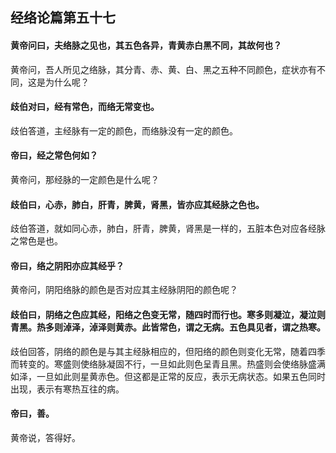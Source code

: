 ## 经络论篇第五十七

#### 黄帝问曰，夫络脉之见也，其五色各异，青黄赤白黑不同，其故何也？

黄帝问，吾人所见之络脉，其分青、赤、黄、白、黑之五种不同颜色，症状亦有不同，这是为什么呢？

#### 歧伯对曰，经有常色，而络无常变也。

歧伯答道，主经脉有一定的颜色，而络脉没有一定的颜色。

#### 帝曰，经之常色何如？

黄帝问，那经脉的一定颜色是什么呢？

#### 歧伯曰，心赤，肺白，肝青，脾黄，肾黑，皆亦应其经脉之色也。

歧伯答道，就如同心赤，肺白，肝青，脾黄，肾黑是一样的，五脏本色对应各经脉之常色是也。

#### 帝曰，络之阴阳亦应其经乎？

黄帝问，阴阳络脉的颜色是否对应其主经脉阴阳的颜色呢？

#### 歧伯曰，阴络之色应其经，阳络之色变无常，随四时而行也。寒多则凝泣，凝泣则青黑。热多则淖泽，淖泽则黄赤。此皆常色，谓之无病。五色具见者，谓之热寒。

歧伯回答，阴络的颜色是与其主经脉相应的，但阳络的颜色则变化无常，随着四季而转变的。寒盛则使络脉凝固不行，一旦如此则色呈青且黑。热盛则会使络脉盛满如泽，一旦如此则星黄赤色。但这都是正常的反应，表示无病状态。如果五色同时出现，表示有寒热互往的病。

#### 帝曰，善。

黄帝说，答得好。